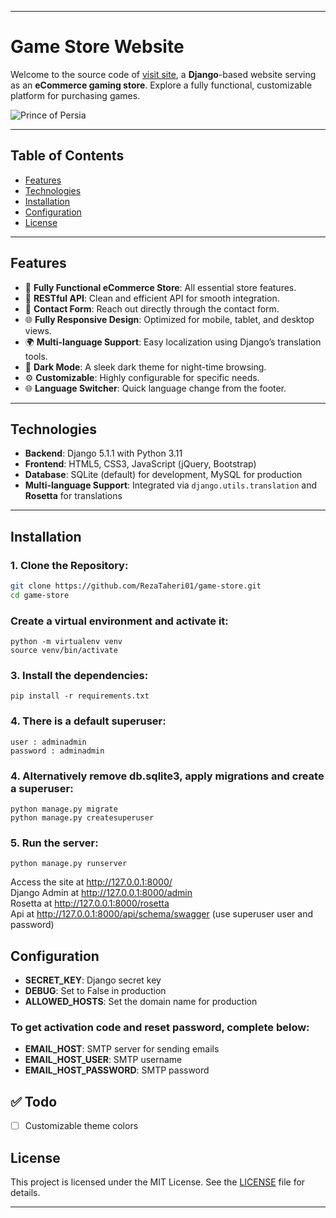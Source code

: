 * * *

# Game Store Website

Welcome to the source code of [visit site](https://aghreza01.pythonanywhere.com), a **Django**-based website serving as an **eCommerce gaming store**. Explore a fully functional, customizable platform for purchasing games.

![Prince of Persia](https://github.com/user-attachments/assets/adc80554-142e-46a8-a94a-1a7534d25ad1)

---

## Table of Contents

- [Features](#features)
- [Technologies](#technologies)
- [Installation](#installation)
- [Configuration](#configuration)
- [License](#license)

---

## Features

- 🛒 **Fully Functional eCommerce Store**: All essential store features.
- 🔗 **RESTful API**: Clean and efficient API for smooth integration.
- 📩 **Contact Form**: Reach out directly through the contact form.
- 🌐 **Fully Responsive Design**: Optimized for mobile, tablet, and desktop views.
- 🌍 **Multi-language Support**: Easy localization using Django’s translation tools.
- 🌙 **Dark Mode**: A sleek dark theme for night-time browsing.
- ⚙️ **Customizable**: Highly configurable for specific needs.
- 🌐 **Language Switcher**: Quick language change from the footer.

---

## Technologies

- **Backend**: Django 5.1.1 with Python 3.11
- **Frontend**: HTML5, CSS3, JavaScript (jQuery, Bootstrap)
- **Database**: SQLite (default) for development, MySQL for production
- **Multi-language Support**: Integrated via `django.utils.translation` and **Rosetta** for translations

---

## Installation

### 1. Clone the Repository:

```bash
git clone https://github.com/RezaTaheri01/game-store.git
cd game-store
```

### Create a virtual environment and activate it:

```
python -m virtualenv venv
source venv/bin/activate
```

### 3. Install the dependencies:

```
pip install -r requirements.txt
```
### 4. There is a default superuser:

```
user : adminadmin
password : adminadmin
```

### 4. Alternatively remove db.sqlite3, apply migrations and create a superuser:

```
python manage.py migrate
python manage.py createsuperuser
```

### 5. Run the server:

```
python manage.py runserver
```

Access the site at http://127.0.0.1:8000/<br>
Django Admin at http://127.0.0.1:8000/admin<br>
Rosetta at http://127.0.0.1:8000/rosetta<br>
Api at http://127.0.0.1:8000/api/schema/swagger (use superuser user and password)<br>

## Configuration

- **SECRET_KEY**: Django secret key
- **DEBUG**: Set to False in production
- **ALLOWED_HOSTS**: Set the domain name for production
 ### To get activation code and reset password, complete below:
- **EMAIL_HOST**: SMTP server for sending emails
- **EMAIL_HOST_USER**: SMTP username
- **EMAIL_HOST_PASSWORD**: SMTP password

## ✅ Todo

- [ ] Customizable theme colors

## License

This project is licensed under the MIT License. See the [LICENSE](https://github.com/RezaTaheri01/game-store/edit/main/LICENSE) file for details.


* * *
